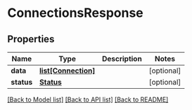# ConnectionsResponse

## Properties
Name | Type | Description | Notes
------------ | ------------- | ------------- | -------------
**data** | [**list[Connection]**](Connection.md) |  | [optional] 
**status** | [**Status**](Status.md) |  | [optional] 

[[Back to Model list]](../README.md#documentation-for-models) [[Back to API list]](../README.md#documentation-for-api-endpoints) [[Back to README]](../README.md)

